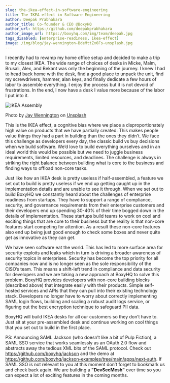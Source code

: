 ```yaml
---
slug: the-ikea-effect-in-software-engineering
title: The IKEA effect in Software Engineering
author: Deepak Prabhakara
author_title: Co-founder & CEO @BoxyHQ
author_url: https://github.com/deepakprabhakara
author_image_url: https://boxyhq.com/img/team/deepak.jpg
tags_disabled: [enterprise-readiness, ikea-effect]
image: /img/blog/jay-wennington-BdeMttZx6Fs-unsplash.jpg
---
```


I recently had to revamp my home office setup and decided to make a trip to my closest IKEA. The wide range of choices of desks in Micke, Malm, Brusali, Alex, and Bekant was only the beginning of the journey. I knew I had to head back home with the desk, find a good place to unpack the unit, find my screwdrivers, hammer, alan keys, and finally dedicate a few hours of labor to assemble everything. I enjoy the process but it is not devoid of frustrations. In the end, I now have a desk I value more because of the labor I put into it.

![IKEA Assembly](/img/blog/jay-wennington-BdeMttZx6Fs-unsplash.jpg)

<div style={{fontSize: "10px", marginTop: "-20px", paddingBottom: "20px"}}>Photo by <a href="https://unsplash.com/@jaywennington?utm_source=unsplash&utm_medium=referral&utm_content=creditCopyText">Jay Wennington</a> on <a href="https://unsplash.com/?utm_source=unsplash&utm_medium=referral&utm_content=creditCopyText">Unsplash</a></div>
  
This is the IKEA effect, a cognitive bias where we place a disproportionately high value on products that we have partially created. This makes people value things they had a part in building than the ones they didn’t. We face this challenge as developers every day, the classic build vs buy decisions when we build software. We’d love to build everything ourselves and in an ideal world this would be possible but we need to juggle business requirements, limited resources, and deadlines. The challenge is always in striking the right balance between building what is core to the business and finding ways to offload non-core tasks.

Just like how an IKEA desk is pretty useless if half-assembled, a feature we set out to build is pretty useless if we end up getting caught up in the implementation details and are unable to see it through. When we set out to build BoxyHQ we constantly heard about the challenges of enterprise readiness from startups. They have to support a range of compliance, security, and governance requirements from their enterprise customers and their developers end up spending 30-40% of their time bogged down in the details of implementation. These startups build teams to work on cool and exciting things that are core to their business but the reality is that non-core features start competing for attention. As a result these non-core features also end up being just good enough to check some boxes and never quite get as innovative as they can get.

We have seen software eat the world. This has led to more surface area for security exploits and leaks which in turn is driving a broader awareness of security topics in enterprises. Security has become the top priority for all companies now and is no longer seen as the sole responsibility of the CISO’s team. This means a shift-left trend in compliance and data security for developers and we are taking a new approach at BoxyHQ to solve this problem. BoxyHQ provides developers with non-core building blocks (described above) that integrate easily with their products. Simple self-hosted services and APIs that they can pull into their existing technology stack. Developers no longer have to worry about correctly implementing SAML login flows, building and scaling a robust audit logs service, or figuring out the best encryption technique to safeguard PII data.

BoxyHQ will build IKEA desks for all our customers so they don’t have to. Just sit at your pre-assembled desk and continue working on cool things that you set out to build in the first place.

PS: Announcing SAML Jackson (who doesn’t like a bit of Pulp Fiction), a SAML SSO service that works seamlessly as an OAuth 2.0 flow and abstracts away the tedious XML bits of the SAML protocol. Check out <https://github.com/boxyhq/jackson> and the demo at <https://github.com/boxyhq/jackson-examples/tree/main/apps/next-auth>. If SAML SSO is not relevant to you at this moment don’t forget to bookmark us and check back again. We are building a **"DevSecMesh"** over time so you can expect a lot of exciting features in the coming months.
